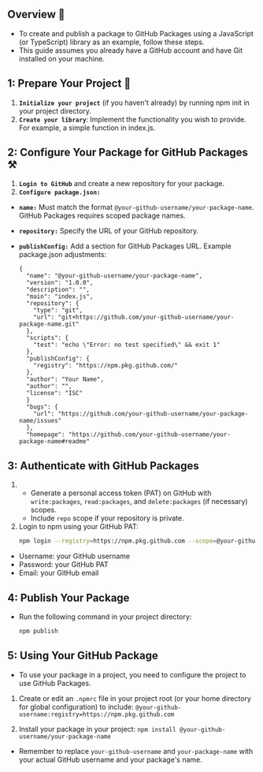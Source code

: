 ## Overview 🚀

- To create and publish a package to GitHub Packages using a JavaScript (or TypeScript) library as an example, follow these steps.
- This guide assumes you already have a GitHub account and have Git installed on your machine.


## 1: Prepare Your Project 📝

1. **`Initialize your project`** (if you haven't already) by running npm init in your project directory.
2. **`Create your library`**: Implement the functionality you wish to provide. For example, a simple function in index.js.



## 2: Configure Your Package for GitHub Packages ⚒️

1. **`Login to GitHub`** and create a new repository for your package.
2. **`Configure package.json:`**
- **`name:`** Must match the format `@your-github-username/your-package-name`. GitHub Packages requires scoped package names.
- **`repository:`** Specify the URL of your GitHub repository.
- **`publishConfig:`** Add a section for GitHub Packages URL.
  Example package.json adjustments:
  
  ```
  {
    "name": "@your-github-username/your-package-name",
    "version": "1.0.0",
    "description": "",
    "main": "index.js",
    "repository": {
      "type": "git",
      "url": "git+https://github.com/your-github-username/your-package-name.git"
    },
    "scripts": {
      "test": "echo \"Error: no test specified\" && exit 1"
    },
    "publishConfig": {
      "registry": "https://npm.pkg.github.com/"
    },
    "author": "Your Name",
    "author": "",
    "license": "ISC"
    }
    "bugs": {
      "url": "https://github.com/your-github-username/your-package-name/issues"
    },
    "homepage": "https://github.com/your-github-username/your-package-name#readme"
  ```




## 3: Authenticate with GitHub Packages

1. - Generate a personal access token (PAT) on GitHub with `write:packages`, `read:packages`, and `delete:packages` (if necessary) scopes.
   - Include `repo` scope if your repository is private.
2. Login to npm using your GitHub PAT:
   ```bash
   npm login --registry=https://npm.pkg.github.com --scope=@your-github-username
   ```
  - Username: your GitHub username
  - Password: your GitHub PAT
  - Email: your GitHub email





## 4: Publish Your Package
  - Run the following command in your project directory:
    ```bash
    npm publish
    ```




## 5: Using Your GitHub Package
  - To use your package in a project, you need to configure the project to use GitHub Packages.

  1. Create or edit an `.npmrc` file in your project root (or your home directory for global configuration) to include:
    ```
    @your-github-username:registry=https://npm.pkg.github.com
    ```

  3. Install your package in your project:
    ```
    npm install @your-github-username/your-package-name
    ```

- Remember to replace `your-github-username` and `your-package-name` with your actual GitHub username and your package's name.
